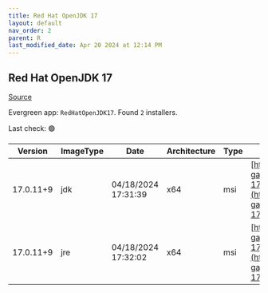 ```yaml
---
title: Red Hat OpenJDK 17
layout: default
nav_order: 2
parent: R
last_modified_date: Apr 20 2024 at 12:14 PM
---
```


## Red Hat OpenJDK 17

[Source](https://developers.redhat.com/products/openjdk/overview)

Evergreen app: `RedHatOpenJDK17`. Found `2` installers.

Last check: 🟢

| Version   | ImageType | Date                | Architecture | Type | URI                                                                                                                                                                                                                                                                        |
| --------- | --------- | ------------------- | ------------ | ---- | -------------------------------------------------------------------------------------------------------------------------------------------------------------------------------------------------------------------------------------------------------------------------- |
| 17.0.11+9 | jdk       | 04/18/2024 17:31:39 | x64          | msi  | [https://developers.redhat.com/content-gateway/file/pub/openjdk/adoptium/April_2024/java-17-openjdk-17.0.11.0.9-1.win.x86_64.msi](https://developers.redhat.com/content-gateway/file/pub/openjdk/adoptium/April_2024/java-17-openjdk-17.0.11.0.9-1.win.x86_64.msi)         |
| 17.0.11+9 | jre       | 04/18/2024 17:32:02 | x64          | msi  | [https://developers.redhat.com/content-gateway/file/pub/openjdk/adoptium/April_2024/java-17-openjdk-17.0.11.0.9-1.jre.win.x86_64.msi](https://developers.redhat.com/content-gateway/file/pub/openjdk/adoptium/April_2024/java-17-openjdk-17.0.11.0.9-1.jre.win.x86_64.msi) |
